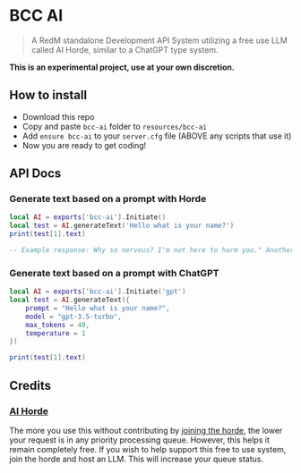 # BCC AI

> A RedM standalone Development API System utilizing a free use LLM called AI Horde, similar to a ChatGPT type system.

**This is an experimental project, use at your own discretion.**

## How to install

- Download this repo
- Copy and paste `bcc-ai` folder to `resources/bcc-ai`
- Add `ensure bcc-ai` to your `server.cfg` file (ABOVE any scripts that use it)
- Now you are ready to get coding!

## API Docs

### Generate text based on a prompt with Horde

```lua
local AI = exports['bcc-ai'].Initiate()
local test = AI.generateText('Hello what is your name?')
print(test[1].text)

-- Example response: Why so nervous? I'm not here to harm you." Another step closer. "My name is Sma, by the way. And you are?"
```

### Generate text based on a prompt with ChatGPT

```lua
local AI = exports['bcc-ai'].Initiate('gpt')
local test = AI.generateText({
    prompt = "Hello what is your name?",
    model = "gpt-3.5-turbo",
    max_tokens = 40,
    temperature = 1
})

print(test[1].text)
```

## Credits

### [AI Horde](https://aihorde.net)

The more you use this without contributing by [joining the horde](https://github.com/Haidra-Org/AI-Horde/blob/main/README_StableHorde.md#joining-the-horde), the lower your request is in any priority processing queue. However, this helps it remain completely free. If you wish to help support this free to use system, join the horde and host an LLM. This will increase your queue status. 
